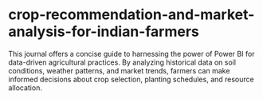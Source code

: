 # crop-recommendation-and-market-analysis-for-indian-farmers
This journal offers a concise guide to harnessing the power of Power BI for data-driven agricultural practices. By analyzing historical data on soil conditions, weather patterns, and market trends, farmers can make informed decisions about crop selection, planting schedules, and resource allocation.
